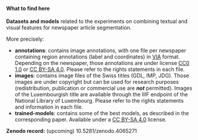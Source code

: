 #### What to find here

**Datasets and models** related to the experiments on combining textual and visual features for newspaper article segmentation.

More precisely:

- **annotations**: contains image annotations, with one file per newspaper containing region annotations (label and coordinates) in [VIA](http://www.robots.ox.ac.uk/~vgg/software/via/) format. Depending on the newspaper, those annotations are under license [CC0 1.0](https://creativecommons.org/publicdomain/zero/1.0/) or [CC BY-SA 4.0](https://creativecommons.org/licenses/by-sa/4.0/). Please refer to the rights statements in each file.
- **images**: contains image files of the Swiss titles (GDL, IMP, JDG). Those images are under copyright but can be used for research purposes (redistribution, publication or commercial use are ***not*** permitted). Images of the Luxembourgish title are available through the IIIF endpoint of the National Library of Luxembourg.  Please refer to the rights statements and information in each file.
- **trained-models**: contains some of the best models, as described in the corresponding paper. Available under a [CC BY-SA 4.0](https://creativecommons.org/licenses/by-sa/4.0/) license.

**Zenodo record:** (upcoming) 10.5281/zenodo.4065271

  



